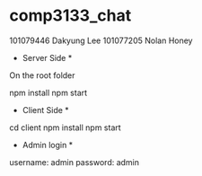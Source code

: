 # comp3133_chat

101079446 Dakyung Lee
101077205 Nolan Honey


* Server Side *

On the root folder

npm install
npm start

* Client Side *

cd client
npm install
npm start

* Admin login *

username: admin
password: admin